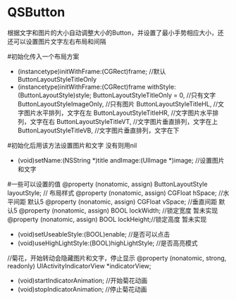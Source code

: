 # QSButton
根据文字和图片的大小自动调整大小的Button，并设置了最小手势相应大小，还还可以设置图片文字左右布局和间隔

#初始化传入一个布局方案
- (instancetype)initWithFrame:(CGRect)frame; //默认 ButtonLayoutStyleTitleOnly
- (instancetype)initWithFrame:(CGRect)frame withStyle:(ButtonLayoutStyle)style;
    ButtonLayoutStyleTitleOnly = 0,  //只有文字
    ButtonLayoutStyleImageOnly,      //只有图片
    ButtonLayoutStyleTitleHL,        //文字图片水平排列，文字在左
    ButtonLayoutStyleTitleHR,        //文字图片水平排列，文字在右
    ButtonLayoutStyleTitleVT,        //文字图片垂直排列，文字在上
    ButtonLayoutStyleTitleVB,        //文字图片垂直排列，文字在下

#初始化后用该方法设置图片和文字 没有则用nil
- (void)setName:(NSString *)title andImage:(UIImage *)image; //设置图片和文字

#一些可以设置的值
@property (nonatomic, assign) ButtonLayoutStyle layoutStyle; // 布局样式
@property (nonatomic, assign) CGFloat hSpace; //水平间距 默认5
@property (nonatomic, assign) CGFloat vSpace; //垂直间距 默认5
@property (nonatomic, assign) BOOL lockWidth; //锁定宽度 暂未实现
@property (nonatomic, assign) BOOL lockHeight;//锁定高度 暂未实现
- (void)setUseableStyle:(BOOL)enable;  //是否可以点击
- (void)useHighLightStyle:(BOOL)highLightStyle; //是否高亮模式

//菊花，开始转动会隐藏图片和文字，停止显示
@property (nonatomic, strong, readonly) UIActivityIndicatorView *indicatorView; 
- (void)startIndicatorAnimation; //开始菊花动画
- (void)stopIndicatorAnimation;  //停止菊花动画



